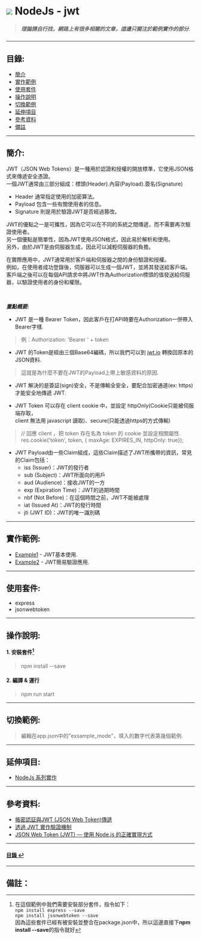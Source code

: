 # ![](https://drive.google.com/uc?id=10INx5_pkhMcYRdx_OO4rXNXxcsvPtBYq) NodeJs - jwt
> ##### 理論請自行找，網路上有很多相關的文章，這邊只關注於範例實作的部分.

---

<!--ts-->
## 目錄:
* [簡介](#簡介)
* [實作範例](#實作範例)
* [使用套件](#使用套件)
* [操作說明](#操作說明)
* [切換範例](#切換範例)
* [延伸項目](#延伸項目)
* [參考資料](#參考資料)
* [備註](#備註)
<!--te-->

---

## 簡介:
JWT（JSON Web Tokens）是一種用於認證和授權的開放標準，它使用JSON格式來傳遞安全憑證。<br>
一個JWT通常由三部分組成：標頭(Header).內容(Payload).簽名(Signature)<br>
- Header    通常指定使用的加密算法。<br>
- Payload   包含一些有關使用者的信息。<br>
- Signature 則是用於驗證JWT是否經過篡改。<br>

JWT的優點之一是可攜性，因為它可以在不同的系統之間傳遞，而不需要再次驗證使用者。<br>
另一個優點是簡單性，因為JWT使用JSON格式，因此易於解析和使用。<br>
另外，由於JWT是由伺服器生成，因此可以減輕伺服器的負擔。<br>

在實際應用中，JWT通常用於客戶端和伺服器之間的身份驗證和授權。<br>
例如，在使用者成功登錄後，伺服器可以生成一個JWT，並將其發送給客戶端。<br>
客戶端之後可以在每個API請求中將JWT作為Authorization標頭的值發送給伺服器，以驗證使用者的身份和權限。<br>

<br>

***重點概要:***
- JWT 是一種 Bearer Token，因此客戶在打API時要在Authorization一併帶入Bearer字樣.
> 例：Authorization: 'Bearer ' + token

- JWT 的Token是經由三個Base64編碼，所以我們可以到 [jwt.io](https://jwt.io/) 轉換回原本的JSON資料.
> 這就是為什麼不要在JWT的Payload上帶上敏感資料的原因.

- JWT 解決的是簽証(sign)安全，不是傳輸全安全，要配合加密通道(ex: https)才能安全地傳遞 JWT.

- JWT Token 可以存在 client cookie 中，並設定 httpOnly(Cookie只能被伺服端存取，<br>
  client 無法用 javascript 讀取)、secure(只能透過https的方式傳輸)<br>
> // 回應 client ，把 token 存在名為 token 的 cookie 並設定相關屬性.<br>
> res.cookie('token', token, { maxAge: EXPIRES_IN, httpOnly: true});

- JWT Payload由一些Claim組成，這些Claim描述了JWT所攜帶的資訊，常見的Claim包括：
  - iss (Issuer)：JWT的發行者
  - sub (Subject)：JWT所面向的用戶
  - aud (Audience)：接收JWT的一方
  - exp (Expiration Time)：JWT的過期時間
  - nbf (Not Before)：在這個時間之前，JWT不能被處理
  - iat (Issued At)：JWT的發行時間
  - jti (JWT ID)：JWT的唯一識別碼

---

## 實作範例:
- [Example1](https://github.com/RC-Dev-Tech/nodejs-jwt/blob/main/src/examples/example1.ts) - JWT基本使用.
- [Example2](https://github.com/RC-Dev-Tech/nodejs-jwt/blob/main/src/examples/example2.ts) - JWT簡易驗證應用.

---

## 使用套件:
- express
- jsonwebtoken

---

## 操作說明:
#### 1. 安裝套件[^1]
> npm install --save
#### 2. 編譯 & 運行
> npm run start

---

## 切換範例:
> 編輯在app.json中的"exsample_mode"，填入的數字代表第幾個範例.

---

## 延伸項目:
* [NodeJs 系列實作](https://github.com/RC-Dev-Tech/nodejs-index) <br>

---

## 參考資料:
* [帳密認証與JWT (JSON Web Token)傳遞](https://ithelp.ithome.com.tw/articles/10203292) <br>
* [透過 JWT 實作驗證機制](https://medium.com/%E9%BA%A5%E5%85%8B%E7%9A%84%E5%8D%8A%E8%B7%AF%E5%87%BA%E5%AE%B6%E7%AD%86%E8%A8%98/%E7%AD%86%E8%A8%98-%E9%80%8F%E9%81%8E-jwt-%E5%AF%A6%E4%BD%9C%E9%A9%97%E8%AD%89%E6%A9%9F%E5%88%B6-2e64d72594f8) <br>
* [JSON Web Token (JWT) — 使用 Node.js 的正確實現方式](https://medium.com/%E9%BA%A5%E5%85%8B%E7%9A%84%E5%8D%8A%E8%B7%AF%E5%87%BA%E5%AE%B6%E7%AD%86%E8%A8%98/%E7%AD%86%E8%A8%98-%E9%80%8F%E9%81%8E-passport-js-%E5%AF%A6%E4%BD%9C%E9%A9%97%E8%AD%89%E6%A9%9F%E5%88%B6-11cf478f421e) <br>

---

<!--ts-->
#### [目錄 ↩](#目錄)
<!--te-->

---

## 備註：
[^1]: 在這個範例中我們需要安裝部分套件，指令如下：<br>
`npm install express --save` <br>
`npm install jsonwebtoken --save` <br>
因為這些套件已經有被安裝並整合在package.json中，所以這邊直接下**npm install --save**的指令就好
